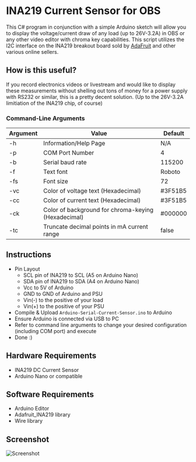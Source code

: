 # INA219 Current Sensor for OBS

This C# program in conjunction with a simple Arduino sketch will allow you to display the voltage/current draw of any load (up to 26V-3.2A) in OBS or any other video editor with chroma key capabilities. This script utilizes the I2C interface on the INA219 breakout board sold by [AdaFruit](https://www.adafruit.com/product/904) and other various online sellers.

## How is this useful?

If you record electronics videos or livestream and would like to display these measurements without shelling out tons of money for a power supply with RS232 or similar, this is a pretty decent solution. (Up to the 26V-3.2A limitiation of the INA219 chip, of course)

### Command-Line Arguments

| Argument | Value | Default |
| ------ | ------ | ------ |
| -h | Information/Help Page | N/A
| -p | COM Port Number | 4
| -b | Serial baud rate | 115200
| -f | Text font | Roboto
| -fs | Font size | 72
| -vc | Color of voltage text (Hexadecimal) | #3F51B5
| -cc | Color of current text (Hexadecimal) | #3F51B5
| -ck | Color of background for chroma-keying (Hexadecimal) | #000000
| -tc | Truncate decimal points in mA current range | false

## Instructions
* Pin Layout
	* SCL pin of INA219 to SCL (A5 on Arduino Nano)
	* SDA pin of INA219 to SDA (A4 on Arduino Nano)
	* Vcc to 5V of Arduino
	* GND to GND of Arduino and PSU
	* Vin(-) to the positive of your load
	* Vin(+) to the positive of your PSU
* Compile & Upload `Arduino-Serial-Current-Sensor.ino` to Arduino
* Ensure Arduino is connected via USB to PC
* Refer to command line arguments to change your desired configuration (including COM port) and execute
* Done :)

## Hardware Requirements
* INA219 DC Current Sensor
* Arduino Nano or compatible

## Software Requirements
* Arduino Editor
* Adafruit_INA219 library
* Wire library

## Screenshot
![Screenshot](https://i.imgur.com/8E7CpFc.png)
